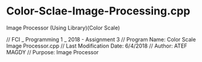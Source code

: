 # Color-Sclae-Image-Processing.cpp
Image Processor (Using Library)(Color Scale) 

  // FCI _ Programming 1 _ 2018 - Assignment 3
  // Program Name: Color Scale Image Processor.cpp
  // Last Modification Date: 6/4/2018
  // Author: ATEF MAGDY
  // Purpose: Image Processor
